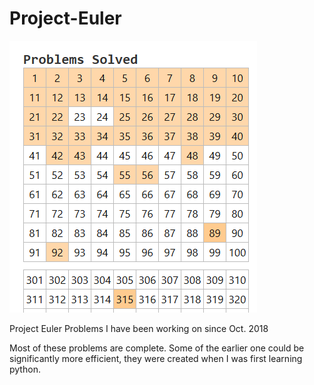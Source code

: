 # Project-Euler

![Progress Display](https://raw.githubusercontent.com/ethanbond64/Project-Euler/master/progress.PNG)

Project Euler Problems I have been working on since Oct. 2018

Most of these problems are complete. Some of the earlier one could be significantly more efficient, they were created when I was first learning python.
